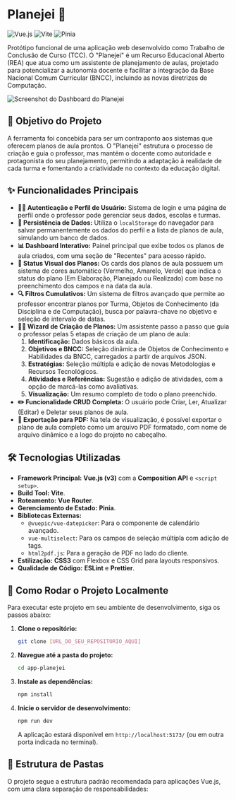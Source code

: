 #  Planejei 📝

![Vue.js](https://img.shields.io/badge/Vue.js-3-4FC08D?style=for-the-badge&logo=vue.js)
![Vite](https://img.shields.io/badge/Vite-5-646CFF?style=for-the-badge&logo=vite)
![Pinia](https://img.shields.io/badge/Pinia-2-FFD600?style=for-the-badge&logo=pinia)

Protótipo funcional de uma aplicação web desenvolvido como Trabalho de Conclusão de Curso (TCC). O "Planejei" é um Recurso Educacional Aberto (REA) que atua como um assistente de planejamento de aulas, projetado para potencializar a autonomia docente e facilitar a integração da Base Nacional Comum Curricular (BNCC), incluindo as novas diretrizes de Computação.

![Screenshot do Dashboard do Planejei](./public/screenshot-dashboard.png)

## 🎯 Objetivo do Projeto

A ferramenta foi concebida para ser um contraponto aos sistemas que oferecem planos de aula prontos. O "Planejei" estrutura o processo de criação e guia o professor, mas mantém o docente como autoridade e protagonista do seu planejamento, permitindo a adaptação à realidade de cada turma e fomentando a criatividade no contexto da educação digital.

## ✨ Funcionalidades Principais

* **👨‍🏫 Autenticação e Perfil de Usuário:** Sistema de login e uma página de perfil onde o professor pode gerenciar seus dados, escolas e turmas.
* **💾 Persistência de Dados:** Utiliza o `localStorage` do navegador para salvar permanentemente os dados do perfil e a lista de planos de aula, simulando um banco de dados.
* **📊 Dashboard Interativo:** Painel principal que exibe todos os planos de aula criados, com uma seção de "Recentes" para acesso rápido.
* **🎨 Status Visual dos Planos:** Os cards dos planos de aula possuem um sistema de cores automático (Vermelho, Amarelo, Verde) que indica o status do plano (Em Elaboração, Planejado ou Realizado) com base no preenchimento dos campos e na data da aula.
* **🔍 Filtros Cumulativos:** Um sistema de filtros avançado que permite ao professor encontrar planos por Turma, Objetos de Conhecimento (da Disciplina e de Computação), busca por palavra-chave no objetivo e seleção de intervalo de datas.
* **🧙‍♂️ Wizard de Criação de Planos:** Um assistente passo a passo que guia o professor pelas 5 etapas de criação de um plano de aula:
    1.  **Identificação:** Dados básicos da aula.
    2.  **Objetivos e BNCC:** Seleção dinâmica de Objetos de Conhecimento e Habilidades da BNCC, carregados a partir de arquivos JSON.
    3.  **Estratégias:** Seleção múltipla e adição de novas Metodologias e Recursos Tecnológicos.
    4.  **Atividades e Referências:** Sugestão e adição de atividades, com a opção de marcá-las como avaliativas.
    5.  **Visualização:** Um resumo completo de todo o plano preenchido.
* **✏️ Funcionalidade CRUD Completa:** O usuário pode Criar, Ler, Atualizar (Editar) e Deletar seus planos de aula.
* **📄 Exportação para PDF:** Na tela de visualização, é possível exportar o plano de aula completo como um arquivo PDF formatado, com nome de arquivo dinâmico e a logo do projeto no cabeçalho.

## 🛠️ Tecnologias Utilizadas

* **Framework Principal:** **Vue.js (v3)** com a **Composition API** e `<script setup>`.
* **Build Tool:** **Vite**.
* **Roteamento:** **Vue Router**.
* **Gerenciamento de Estado:** **Pinia**.
* **Bibliotecas Externas:**
    * `@vuepic/vue-datepicker`: Para o componente de calendário avançado.
    * `vue-multiselect`: Para os campos de seleção múltipla com adição de tags.
    * `html2pdf.js`: Para a geração de PDF no lado do cliente.
* **Estilização:** **CSS3** com Flexbox e CSS Grid para layouts responsivos.
* **Qualidade de Código:** **ESLint** e **Prettier**.

## 🚀 Como Rodar o Projeto Localmente

Para executar este projeto em seu ambiente de desenvolvimento, siga os passos abaixo:

1.  **Clone o repositório:**
    ```bash
    git clone [URL_DO_SEU_REPOSITORIO_AQUI]
    ```

2.  **Navegue até a pasta do projeto:**
    ```bash
    cd app-planejei
    ```

3.  **Instale as dependências:**
    ```bash
    npm install
    ```

4.  **Inicie o servidor de desenvolvimento:**
    ```bash
    npm run dev
    ```
    A aplicação estará disponível em `http://localhost:5173/` (ou em outra porta indicada no terminal).

## 📁 Estrutura de Pastas

O projeto segue a estrutura padrão recomendada para aplicações Vue.js, com uma clara separação de responsabilidades: